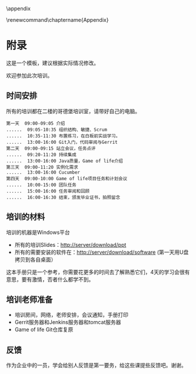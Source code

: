 \appendix

\renewcommand\chaptername{Appendix}

# 附录 #
这是一个模板，建议根据实际情况修改。

欢迎参加此次培训。

## 时间安排 ##
所有的培训都在二楼的哥德堡培训室，请带好自己的电脑。

	第一天  09:00-09:05 介绍
	......  09:05-10:35 组织结构、敏捷、Scrum
	......	10:35-11:30 布置练习，在白板前实战学习。
	......	13:00-16:00 Git入门，代码审阅与Gerrit
	第二天  09:00-09:15 站立会议，任务点评
	......	09:20-11:20 持续集成
	......	13:00-16:00 Java质量，Game of life介绍
	第三天  09:00-11:20 实例化需求
	......  13:00-16:00 Cucumber
	第四天  09:00-10:00 Game of life项目任务和计划会议
	......  10:00-15:00 团队任务
	......  15:00-16:00 任务审阅和回顾
	......  16:00-16:30 结束，颁发毕业证书，拍照留念 

## 培训的材料 ##
培训的机器是Windows平台

 * 所有的培训Slides：<http://server/download/ppt>
 * 所有的需要安装的软件在：<http://server/download/software> (第一天用U盘拷贝到各自桌面）

这本手册只是一个参考，你需要花更多的时间去了解熟悉它们，4天的学习会很有意思，要有激情，否者什么都学不到。

## 培训老师准备 ##

  * 培训房间，网络，老师安排，会议通知，手册打印
  * Gerrit服务器和Jenkins服务器和tomcat服务器
  * Game of life Git仓库复原
  
## 反馈 ##
作为企业中的一员，学会给别人反馈是第一要务，给这些课提些反馈吧。谢谢。


